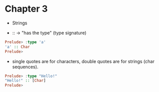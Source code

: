 # Chapter 3

- Strings

- :: -> "has the type" (type signature)

```haskell
Prelude> :type 'a'
'a' :: Char
Prelude>
```

- single quotes are for characters, double quotes are for strings (char
  sequences).

```haskell
Prelude> :type "Hello!"
"Hello!" :: [Char]
Prelude>
```
